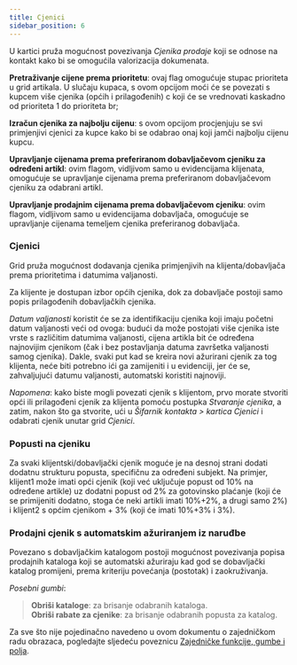 ```yaml
---
title: Cjenici 
sidebar_position: 6
---
```


U kartici pruža mogućnost povezivanja *Cjenika prodaje* koji se odnose na kontakt kako bi se omogućila valorizacija dokumenata.

**Pretraživanje cijene prema prioritetu**: ovaj flag omogućuje stupac prioriteta u grid artikala. U slučaju kupaca, s ovom opcijom moći će se povezati s kupcem više cjenika (općih i prilagođenih) c koji će se vrednovati kaskadno od prioriteta 1 do prioriteta br;

**Izračun cjenika za najbolju cijenu**: s ovom opcijom procjenjuju se svi primjenjivi cjenici za kupce kako bi se odabrao onaj koji jamči najbolju cijenu kupcu.

**Upravljanje cijenama prema preferiranom dobavljačevom cjeniku za određeni artikl**: ovim flagom, vidljivom samo u evidencijama klijenata, omogućuje se upravljanje cijenama prema preferiranom dobavljačevom cjeniku za odabrani artikl. 

**Upravljanje prodajnim cijenama prema dobavljačevom cjeniku**: ovim flagom, vidljivom samo u evidencijama dobavljača, omogućuje se upravljanje cijenama temeljem cjenika preferiranog dobavljača.

### Cjenici 
Grid pruža mogućnost dodavanja cjenika primjenjivih na klijenta/dobavljača prema prioritetima i datumima valjanosti. 

Za klijente je dostupan izbor općih cjenika, dok za dobavljače postoji samo popis prilagođenih dobavljačkih cjenika.

*Datum valjanosti* koristit će se za identifikaciju cjenika koji imaju početni datum valjanosti veći od ovoga: budući da može postojati više cjenika iste vrste s različitim datumima valjanosti, cijena artikla bit će određena najnovijim cjenikom (čak i bez postavljanja datuma završetka valjanosti samog cjenika). Dakle, svaki put kad se kreira novi ažurirani cjenik za tog klijenta, neće biti potrebno ići ga zamijeniti i u evidenciji, jer će se, zahvaljujući datumu valjanosti, automatski koristiti najnoviji.

*Napomena*: kako biste mogli povezati cjenik s klijentom, prvo morate stvoriti opći ili prilagođeni cjenik za klijenta pomoću postupka *Stvaranje cjenika*, a zatim, nakon što ga stvorite, ući u *Šifarnik kontakta > kartica Cjenici* i odabrati cjenik unutar grid *Cjenici*.

### Popusti na cjeniku

Za svaki klijentski/dobavljački cjenik moguće je na desnoj strani dodati dodatnu strukturu popusta, specifičnu za određeni subjekt. Na primjer, klijent1 može imati opći cjenik (koji već uključuje popust od 10% na određene artikle) uz dodatni popust od 2% za gotovinsko plaćanje (koji će se primijeniti dodatno, stoga će neki artikli imati 10%+2%, a drugi samo 2%) i klijent2 s općim cjenikom + 3% (koji će imati 10%+3% i 3%).

### Prodajni cjenik s automatskim ažuriranjem iz naruđbe

Povezano s dobavljačkim katalogom postoji mogućnost povezivanja popisa prodajnih kataloga koji se automatski ažuriraju kad god se dobavljački katalog promijeni, prema kriteriju povećanja (postotak) i zaokruživanja. 

*Posebni gumbi*:
> **Obriši kataloge**: za brisanje odabranih kataloga.   
> **Obriši rabate za cjenike**: za brisanje odabranih popusta za katalog. 

Za sve što nije pojedinačno navedeno u ovom dokumentu o zajedničkom radu obrazaca, pogledajte sljedeću poveznicu [Zajedničke funkcije, gumbe i polja](/docs/guide/common).